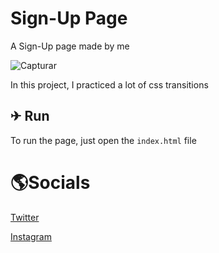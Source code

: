 # Sign-Up Page
<p>A Sign-Up page made by me</p>

![Capturar](https://user-images.githubusercontent.com/71733368/115474604-2d6b8980-a214-11eb-8e9e-0b61931a2854.PNG)

<p>In this project, I practiced a lot of css transitions</p>

## ✈ Run
To run the page, just open the `index.html` file

<h1>🌎Socials</h1>
<a href="https://twitter.com/m4ddz7">Twitter</a>

<a href="https://instagram.com/m4ddz7">Instagram</a>
